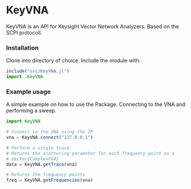 # KeyVNA

KeyVNA is an API for Keysight Vector Network Analyzers. Based on the SCPI protocoll.

### Installation

Clone into directory of choice.
Include the module with:
```julia
include("src/KeyVNA.jl")
import .KeyVNA
```


### Example usage

A simple example on how to use the Package.
Connecting to the VNA and performing a sweep.

```julia
import KeyVNA

# Connect to the VNA using the IP
vna = KeyVNA.connect("127.0.0.1")

# Perform a single trace
# Returns the scattering parameter for each frequency point as a
# Vector{ComplexF64}
data = KeyVNA.getTrace(vna)

# Returns the frequency points
freq = KeyVNA.getFrequencies(vna)
```
